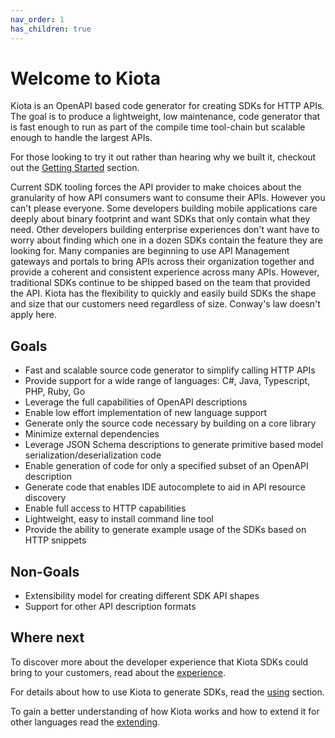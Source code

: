 ```yaml
---
nav_order: 1
has_children: true
---
```


# Welcome to Kiota

Kiota is an OpenAPI based code generator for creating SDKs for HTTP APIs. The goal is to produce a lightweight, low maintenance, code generator that is fast enough to run as part of the compile time tool-chain but scalable enough to handle the largest APIs.

For those looking to try it out rather than hearing why we built it, checkout out the [Getting Started](https://github.com/microsoft/kiota#getting-started) section.

Current SDK tooling forces the API provider to make choices about the granularity of how API consumers want to consume their APIs. However you can't please everyone. Some developers building mobile applications care deeply about binary footprint and want SDKs that only contain what they need. Other developers building enterprise experiences don't want have to worry about finding which one in a dozen SDKs contain the feature they are looking for. Many companies are beginning to use API Management gateways and portals to bring APIs across their organization together and provide a coherent and consistent experience across many APIs. However, traditional SDKs continue to be shipped based on the team that provided the API. Kiota has the flexibility to quickly and easily build SDKs the shape and size that our customers need regardless of size. Conway's law doesn't apply here.

## Goals

- Fast and scalable source code generator to simplify calling HTTP APIs
- Provide support for a wide range of languages: C#, Java, Typescript, PHP, Ruby, Go
- Leverage the full capabilities of OpenAPI descriptions
- Enable low effort implementation of new language support
- Generate only the source code necessary by building on a core library
- Minimize external dependencies
- Leverage JSON Schema descriptions to generate primitive based model serialization/deserialization code
- Enable generation of code for only a specified subset of an OpenAPI description
- Generate code that enables IDE autocomplete to aid in API resource discovery
- Enable full access to HTTP capabilities
- Lightweight, easy to install command line tool
- Provide the ability to generate example usage of the SDKs based on HTTP snippets

## Non-Goals

- Extensibility model for creating different SDK API shapes
- Support for other API description formats

## Where next

To discover more about the developer experience that Kiota SDKs could bring to your customers, read about the [experience](experience.md).

For details about how to use Kiota to generate SDKs, read the [using](using.md) section.

To gain a better understanding of how Kiota works and how to extend it for other languages read the [extending](extending.md).
